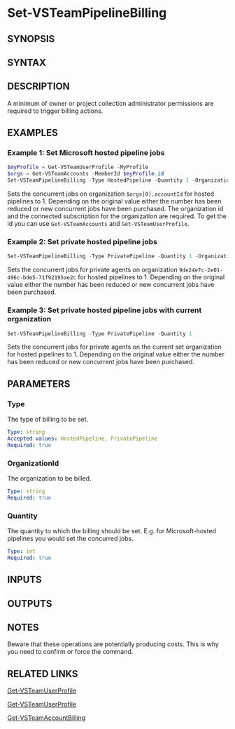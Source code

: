 <!-- #include "./common/header.md" -->

# Set-VSTeamPipelineBilling

## SYNOPSIS

<!-- #include "./synopsis/Set-VSTeamPipelineBilling.md" -->

## SYNTAX

## DESCRIPTION

<!-- #include "./synopsis/Set-VSTeamPipelineBilling.md" --> A minimum of owner or project collection administrator permissions are required to trigger billing actions.

## EXAMPLES

### Example 1: Set Microsoft hosted pipeline jobs

```powershell
$myProfile = Get-VSTeamUserProfile -MyProfile
$orgs = Get-VSTeamAccounts -MemberId $myProfile.id
Set-VSTeamPipelineBilling -Type HostedPipeline -Quantity 1 -OrganizationId $orgs[0].accountId
```

Sets the concurrent jobs on organization `$orgs[0].accountId` for hosted pipelines to 1. Depending on the original value either the number has been reduced or new concurrent jobs have been purchased.
The organization id and the connected subscription for the organization are required. To get the id you can use `Get-VSTeamAccounts` and `Get-VSTeamUserProfile`.

### Example 2: Set private hosted pipeline jobs

```powershell
Set-VSTeamPipelineBilling -Type PrivatePipeline -Quantity 1 -OrganizationId 9de24e7c-2e01-496c-bde5-71f92195ae2c
```

Sets the concurrent jobs for private agents on organization `9de24e7c-2e01-496c-bde5-71f92195ae2c` for hosted pipelines to 1. Depending on the original value either the number has been reduced or new concurrent jobs have been purchased.

### Example 3: Set private hosted pipeline jobs with current organization

```powershell
Set-VSTeamPipelineBilling -Type PrivatePipeline -Quantity 1
```

Sets the concurrent jobs for private agents on the current set organization for hosted pipelines to 1. Depending on the original value either the number has been reduced or new concurrent jobs have been purchased.

## PARAMETERS

### Type

The type of billing to be set.

```yaml
Type: string
Accepted values: HostedPipeline, PrivatePipeline
Required: true
```

### OrganizationId

The organization to be billed.

```yaml
Type: string
Required: true
```

### Quantity

The quantity to which the billing should be set. E.g. for Microsoft-hosted pipelines you would set the concurred jobs.

```yaml
Type: int
Required: true
```

## INPUTS

## OUTPUTS

## NOTES

Beware that these operations are potentially producing costs. This is why you need to confirm or force the command.

<!-- #include "./common/prerequisites.md" -->

## RELATED LINKS



[Get-VSTeamUserProfile](Get-VSTeamUserProfile.md)

[Get-VSTeamUserProfile](Get-VSTeamAccounts.md)

[Get-VSTeamAccountBilling](Get-VSTeamAccountBilling.md)
